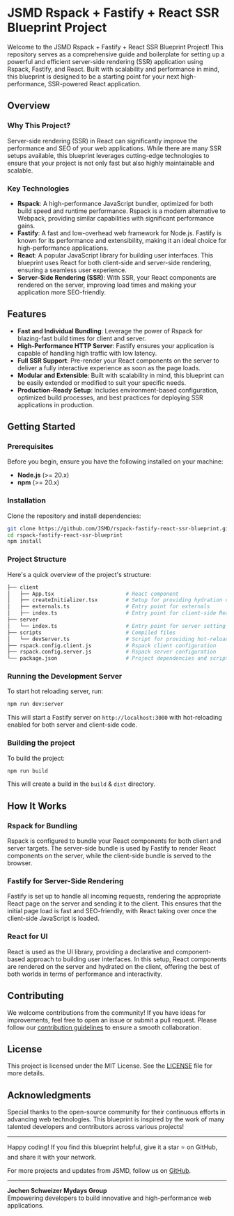 # JSMD Rspack + Fastify + React SSR Blueprint Project

Welcome to the JSMD Rspack + Fastify + React SSR Blueprint Project! This repository serves as a comprehensive guide and boilerplate for setting up a powerful and efficient server-side rendering (SSR) application using Rspack, Fastify, and React. Built with scalability and performance in mind, this blueprint is designed to be a starting point for your next high-performance, SSR-powered React application.

## Overview

### Why This Project?
Server-side rendering (SSR) in React can significantly improve the performance and SEO of your web applications. While there are many SSR setups available, this blueprint leverages cutting-edge technologies to ensure that your project is not only fast but also highly maintainable and scalable.

### Key Technologies
- **Rspack**: A high-performance JavaScript bundler, optimized for both build speed and runtime performance. Rspack is a modern alternative to Webpack, providing similar capabilities with significant performance gains.
- **Fastify**: A fast and low-overhead web framework for Node.js. Fastify is known for its performance and extensibility, making it an ideal choice for high-performance applications.
- **React**: A popular JavaScript library for building user interfaces. This blueprint uses React for both client-side and server-side rendering, ensuring a seamless user experience.
- **Server-Side Rendering (SSR)**: With SSR, your React components are rendered on the server, improving load times and making your application more SEO-friendly.

## Features

- **Fast and Individual Bundling**: Leverage the power of Rspack for blazing-fast build times for client and server.
- **High-Performance HTTP Server**: Fastify ensures your application is capable of handling high traffic with low latency.
- **Full SSR Support**: Pre-render your React components on the server to deliver a fully interactive experience as soon as the page loads.
- **Modular and Extensible**: Built with scalability in mind, this blueprint can be easily extended or modified to suit your specific needs.
- **Production-Ready Setup**: Includes environment-based configuration, optimized build processes, and best practices for deploying SSR applications in production.

## Getting Started

### Prerequisites

Before you begin, ensure you have the following installed on your machine:

- **Node.js** (>= 20.x)
- **npm** (>= 20.x)

### Installation

Clone the repository and install dependencies:

```bash
git clone https://github.com/JSMD/rspack-fastify-react-ssr-blueprint.git
cd rspack-fastify-react-ssr-blueprint
npm install
```

### Project Structure

Here's a quick overview of the project's structure:

```bash
├── client
│   ├── App.tsx                       # React component
│   ├── createInitializer.tsx         # Setup for providing hydration capabilities
│   ├── externals.ts                  # Entry point for externals
│   ├── index.ts                      # Entry point for client-side React
├── server
│   └── index.ts                      # Entry point for server setting up fastify
├── scripts                           # Compiled files
│   └── devServer.ts                  # Script for providing hot-reloading
├── rspack.config.client.js           # Rspack client configuration
├── rspack.config.server.js           # Rspack server configuration
└── package.json                      # Project dependencies and scripts
```

### Running the Development Server

To start hot reloading server, run:

```bash
npm run dev:server
```

This will start a Fastify server on `http://localhost:3000` with hot-reloading enabled for both server and client-side code.

### Building the project

To build the project:

```bash
npm run build
```

This will create a build in the `build` & `dist` directory.

## How It Works

### Rspack for Bundling

Rspack is configured to bundle your React components for both client and server targets. The server-side bundle is used by Fastify to render React components on the server, while the client-side bundle is served to the browser.

### Fastify for Server-Side Rendering

Fastify is set up to handle all incoming requests, rendering the appropriate React page on the server and sending it to the client. This ensures that the initial page load is fast and SEO-friendly, with React taking over once the client-side JavaScript is loaded.

### React for UI

React is used as the UI library, providing a declarative and component-based approach to building user interfaces. In this setup, React components are rendered on the server and hydrated on the client, offering the best of both worlds in terms of performance and interactivity.

## Contributing

We welcome contributions from the community! If you have ideas for improvements, feel free to open an issue or submit a pull request. Please follow our [contribution guidelines](CONTRIBUTING.md) to ensure a smooth collaboration.

## License

This project is licensed under the MIT License. See the [LICENSE](LICENSE) file for more details.

## Acknowledgments

Special thanks to the open-source community for their continuous efforts in advancing web technologies. This blueprint is inspired by the work of many talented developers and contributors across various projects!

---

Happy coding! If you find this blueprint helpful, give it a star ⭐ on GitHub, and share it with your network.

For more projects and updates from JSMD, follow us on [GitHub](https://github.com/JSMD).

---

**Jochen Schweizer Mydays Group**  
Empowering developers to build innovative and high-performance web applications.